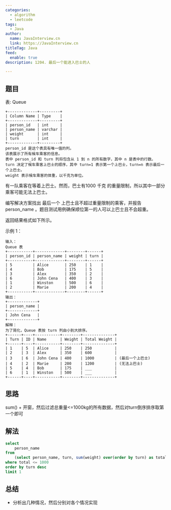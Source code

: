 ```yaml
---
categories:
  - algorithm
  - leetcode
tags:
  - Java
author: 
  name: JavaInterview.cn
  link: https://JavaInterview.cn
titleTag: Java
feed:
  enable: true
description: 1204. 最后一个能进入巴士的人

---
```


## 题目
表: Queue

    +-------------+---------+
    | Column Name | Type    |
    +-------------+---------+
    | person_id   | int     |
    | person_name | varchar |
    | weight      | int     |
    | turn        | int     |
    +-------------+---------+
    person_id 是这个表具有唯一值的列。
    该表展示了所有候车乘客的信息。
    表中 person_id 和 turn 列将包含从 1 到 n 的所有数字，其中 n 是表中的行数。
    turn 决定了候车乘客上巴士的顺序，其中 turn=1 表示第一个上巴士，turn=n 表示最后一个上巴士。
    weight 表示候车乘客的体重，以千克为单位。


有一队乘客在等着上巴士。然而，巴士有1000  千克 的重量限制，所以其中一部分乘客可能无法上巴士。

编写解决方案找出 最后一个 上巴士且不超过重量限制的乘客，并报告 person_name 。题目测试用例确保顺位第一的人可以上巴士且不会超重。

返回结果格式如下所示。



示例 1：

    输入：
    Queue 表
    +-----------+-------------+--------+------+
    | person_id | person_name | weight | turn |
    +-----------+-------------+--------+------+
    | 5         | Alice       | 250    | 1    |
    | 4         | Bob         | 175    | 5    |
    | 3         | Alex        | 350    | 2    |
    | 6         | John Cena   | 400    | 3    |
    | 1         | Winston     | 500    | 6    |
    | 2         | Marie       | 200    | 4    |
    +-----------+-------------+--------+------+
    输出：
    +-------------+
    | person_name |
    +-------------+
    | John Cena   |
    +-------------+
    解释：
    为了简化，Queue 表按 turn 列由小到大排序。
    +------+----+-----------+--------+--------------+
    | Turn | ID | Name      | Weight | Total Weight |
    +------+----+-----------+--------+--------------+
    | 1    | 5  | Alice     | 250    | 250          |
    | 2    | 3  | Alex      | 350    | 600          |
    | 3    | 6  | John Cena | 400    | 1000         | (最后一个上巴士)
    | 4    | 2  | Marie     | 200    | 1200         | (无法上巴士)
    | 5    | 4  | Bob       | 175    | ___          |
    | 6    | 1  | Winston   | 500    | ___          |
    +------+----+-----------+--------+--------------+

## 思路

sum() + 开窗，然后过滤总重量<=1000kg的所有数据，然后对turn倒序排序取第一个即可

## 解法
```sql
select 
    person_name 
from 
    (select person_name, turn, sum(weight) over(order by turn) as total from Queue) t 
where total <= 1000 
order by turn desc 
limit 1

```

## 总结

- 分析出几种情况，然后分别对各个情况实现 
